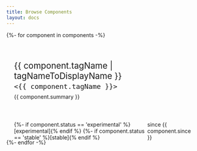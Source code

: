 ```yaml
---
title: Browse Components
layout: docs
---
```


<quiet-text-field id="component-search" label="Searching {{ components.length }} custom elements" pill autofocus clearable>
  <quiet-icon slot="start" name="search"></quiet-icon>
</quiet-text-field>

<!-- Screen reader announcements -->
<div id="search-status" aria-live="polite" class="visually-hidden"></div>

<div id="component-index">
  {%- for component in components -%}
    <a 
      class="component" 
      href="/docs/components/{{ component.tagName | stripQuietPrefix}}"
    >
      <p class="name">{{ component.tagName | tagNameToDisplayName }}</p>
      <p class="tag-name"><code>&lt;{{ component.tagName }}&gt;</code></p>
      <p class="summary">{{ component.summary }}</p>
      <div class="badges">
        {%- if component.status == 'experimental' %}[experimental]{% endif %}
        {%- if component.status == 'stable' %}[stable]{% endif %}
        <quiet-badge>since {{ component.since }}</quiet-badge>
      </div>
    </a>
  {%- endfor -%}

  <div class="empty" hidden>
    <quiet-icon name="cheese"></quiet-icon>
    No components found
  </div>
</div>

<script type="module">
  import lunr from 'https://cdn.jsdelivr.net/npm/lunr/+esm';

  const searchBox = document.getElementById('component-search');
  const searchStatus = document.getElementById('search-status');
  const componentIndex = document.getElementById('component-index');
  const components = Array.from(componentIndex.querySelectorAll('.component'));
  const emptyState = componentIndex.querySelector('.empty');
  const documents = components.map((component, index) => {
    const getName = () => {
      const nameEl = component.querySelector('.name');
      return nameEl ? nameEl.textContent || '' : '';
    };

    const getTagName = () => {
      const tagEl = component.querySelector('.tag-name');
      return tagEl ? tagEl.textContent || '' : '';
    };

    const getSummary = () => {
      const summaryEl = component.querySelector('.summary');
      return summaryEl ? summaryEl.textContent || '' : '';
    };

    return {
      id: index.toString(),
      name: getName().toLowerCase(),
      tagName: getTagName().toLowerCase(),
      summary: getSummary().toLowerCase()
    };
  });

  // Build the search index
  const searchIndex = lunr(function() {
    this.ref('id');
    this.field('name');
    this.field('tagName');
    this.field('summary');
    
    documents.forEach(doc => {
      const safeDoc = {
        id: doc.id,
        name: doc.name || '',
        tagName: doc.tagName || '',
        summary: doc.summary || ''
      };
      this.add(safeDoc);
    });
  });

  function updateSearchResults(query = '') {
    query = query.trim().toLowerCase();
    
    // Show all components when the query is empty
    if (!query) {
      components.forEach(component => component.hidden = false);
      emptyState.hidden = true;
      searchStatus.textContent = `Showing all ${components.length} components`;
      return;
    }

    try {
      // Perform a Lunr search
      const searchTerms = query
        .split(' ')
        .map((term, index, arr) => `${term}${index === arr.length - 1 ? `* ${term}~1` : '~1'}`)
        .join(' ');
      const results = searchIndex.search(`${query} ${searchTerms}`);
      const matchedIndexes = new Set(results.map(result => parseInt(result.ref)));
      
      // Update visibility and count matches
      let visibleCount = 0;
      components.forEach((component, index) => {
        const isMatch = matchedIndexes.has(index);
        if (isMatch) visibleCount++;
        component.hidden = !isMatch;
      });

      emptyState.hidden = visibleCount !== 0;
      
      // Announce results
      const status = visibleCount === 0 
        ? 'No components found' 
        : `Found ${visibleCount} matching component${visibleCount === 1 ? '' : 's'}`;
      searchStatus.textContent = status;
    } catch (err) {
      // On error, show all components
      components.forEach(component => component.hidden = false);
      emptyState.hidden = true;
      searchStatus.textContent = `Showing all ${components.length} components`;
    }
  }

  // Update when the search query changes
  searchBox.addEventListener('quiet-input', (event) => {
    updateSearchResults(event.target.value);
  });

  // Initialize results
  updateSearchResults(searchBox.value);
</script>

<style>
  #component-search {
    margin-block-end: var(--quiet-content-spacing);
  }

  #component-index {
    display: grid;
    grid-template-columns: repeat(auto-fill, minmax(18rem, 1fr));
    align-items: start;
    gap: 1rem;
    width: 100%;
    margin-block-end: var(--quiet-content-spacing);

    .component {
      display: flex;
      flex-direction: column;
      flex: 1 1 auto;
      height: 100%;
      border: var(--quiet-border-style) var(--quiet-border-width) var(--quiet-neutral-stroke-softer);
      border-radius: var(--quiet-border-radius);
      background-color: var(--quiet-paper-color);
      box-shadow: var(--quiet-shadow-soft);
      font-weight: inherit;
      padding: 1.25rem;
      text-decoration: none;
      color: inherit;
      
      &:focus-visible {
        outline-offset: calc(-1 * var(--quiet-border-width));
      }

      .name {
        font-size: 1.3875rem;
        font-weight: var(--quiet-font-weight-semibold);
        margin-block-end: 0.25rem;
      }

      .tag-name {
        margin-block: 0;
      }

      .summary {
        margin-block: 0.5rem 1rem;
      }

      code {
        color: var(--quiet-text-muted);
        background: transparent;
        font-size: 1.125rem;
        white-space: normal;
        padding: 0;
      }

      .badges {
        display: flex;
        gap: .25rem;
        align-items: center;
        margin-top: auto;
      }
    }

    .empty {
      grid-column: 1 / -1;
      padding: 3rem 2rem;
      color: var(--quiet-text-muted);
      font-size: 1.125rem;
      text-align: center;

      quiet-icon {
        display: block;
        width: 2rem;
        height: 2rem;
        margin-inline: auto;
        margin-block-end: 0.5rem;
      }
    }
  }
</style>